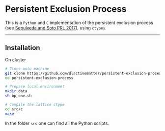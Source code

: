 # Persistent Exclusion Process

This is a `Python` and `C` implementation of the persistent exclusion process
(see [Sepulveda and Soto PRL
2017](https://journals.aps.org/prl/abstract/10.1103/PhysRevLett.119.078001)),
using `ctypes`.

---

## Installation

On cluster

```bash
# Clone onto machine
git clone https://github.com/dlactivematter/persistent-exclusion-process
cd persistent-exclusion-process

# Prepare local environment
mkdir data
sh bp_env.sh

# Compile the lattice ctype
cd src/c
make
```

In the folder `src` one can find all the Python scripts.
